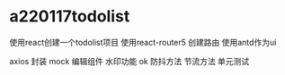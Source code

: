 # a220117todolist
使用react创建一个todolist项目
使用react-router5 创建路由
使用antd作为ui


axios 封装
mock
编辑组件
水印功能 ok
防抖方法
节流方法
单元测试